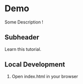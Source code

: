 # Demo

Some Description !

## Subheader

Learn this tutorial.

## Local Development

1. Open index.html in your browser
